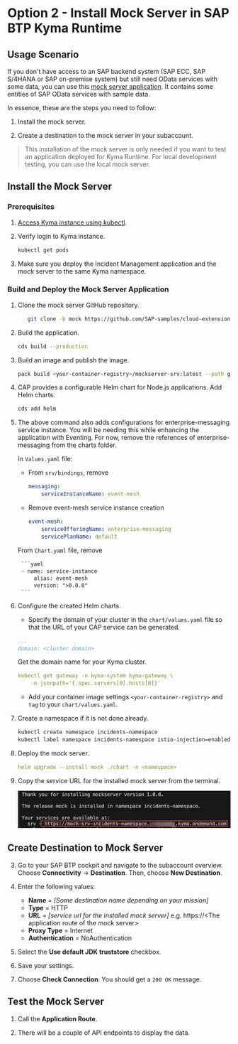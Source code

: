 # Option 2 - Install Mock Server in SAP BTP Kyma Runtime

## Usage Scenario

If you don't have access to an SAP backend system (SAP ECC, SAP S/4HANA or SAP on-premise system) but still need OData services with some data, you can use this [mock server application](https://github.com/SAP-samples/cloud-extension-ecc-business-process/blob/mock/README.md). It contains some entities of SAP OData services with sample data.

In essence, these are the steps you need to follow:
1. Install the mock server. 

2. Create a destination to the mock server in your subaccount.

> This installation of the mock server is only needed if you want to test an application deployed for Kyma Runtime. For local development testing, you can use the local mock server. 

## Install the Mock Server

### Prerequisites

1. [Access Kyma instance using kubectl](https://help.sap.com/docs/btp/sap-business-technology-platform/access-kyma-instance-using-kubectl?locale=244dbc262b5c4d37a42cfd7405e4719e.html).

2. Verify login to Kyma instance.

    ```bash
    kubectl get pods
    ```

3. Make sure you deploy the Incident Management application and the mock server to the same Kyma namespace.

### Build and Deploy the Mock Server Application

1. Clone the mock server GitHub repository.

   ```bash
      git clone -b mock https://github.com/SAP-samples/cloud-extension-ecc-business-process.git
   ```

2. Build the application.

    ```bash
    cds build --production
    ```

3. Build an image and publish the image.

    ```bash
    pack build <your-container-registry>/mockserver-srv:latest --path gen/srv --builder paketobuildpacks/builder-jammy-base --publish
    ```

4. CAP provides a configurable Helm chart for Node.js applications. Add Helm charts.

    ```bash
    cds add helm
    ```

5. The above command also adds configurations for enterprise-messaging service instance. You will be needing this while enhancing the application with Eventing. For now, remove the references of enterprise-messaging from the charts folder.

   In `Values.yaml` file:
   
   - From `srv/bindings`, remove
   
        ```yaml
        messaging:
            serviceInstanceName: event-mesh
        ```

   - Remove event-mesh service instance creation

        ```yaml
        event-mesh:
            serviceOfferingName: enterprise-messaging
            servicePlanName: default
        ```

    From `Chart.yaml` file, remove
        
        ```yaml
        - name: service-instance
            alias: event-mesh
            version: ">0.0.0"
        ```

6. Configure the created Helm charts.

    - Specify the domain of your cluster in the `chart/values.yaml` file so that the URL of your CAP service can be generated.

    ```yaml
    ...
    domain: <cluster domain>
    ```

    Get the domain name for your Kyma cluster. 

    ```yaml
    kubectl get gateway -n kyma-system kyma-gateway \
        -o jsonpath='{.spec.servers[0].hosts[0]}'
    ```

    - Add your container image settings `<your-container-registry>` and `tag` to your `chart/values.yaml`.

7. Create a namespace if it is not done already.

   ```sh
   kubectl create namespace incidents-namespace
   kubectl label namespace incidents-namespace istio-injection=enabled
   ```

7. Deploy the mock server.

    ```yaml
    helm upgrade --install mock ./chart -n <namespace>
    ```   

8. Copy the service URL for the installed mock server from the terminal.

    ![kyma api url](./images/kyma-api.png)

## Create Destination to Mock Server

3. Go to your SAP BTP cockpit and navigate to the subaccount overview. Choose **Connectivity** &rarr; **Destination**. Then, choose **New Destination**. 
  1. Enter the following values:

      * **Name** = *[Some destination name depending on your mission]*
      * **Type** = HTTP
      * **URL** = *[service url for the installed mock server]* e.g. https://\<The application route of the mock server\>
      * **Proxy Type** = Internet
      * **Authentication** = NoAuthentication

  2. Select the **Use default JDK truststore** checkbox.

  3. Save your settings.

4. Choose **Check Connection**. You should get a `200 OK` message.

## Test the Mock Server

1. Call the **Application Route**.

2. There will be a couple of API endpoints to display the data.

